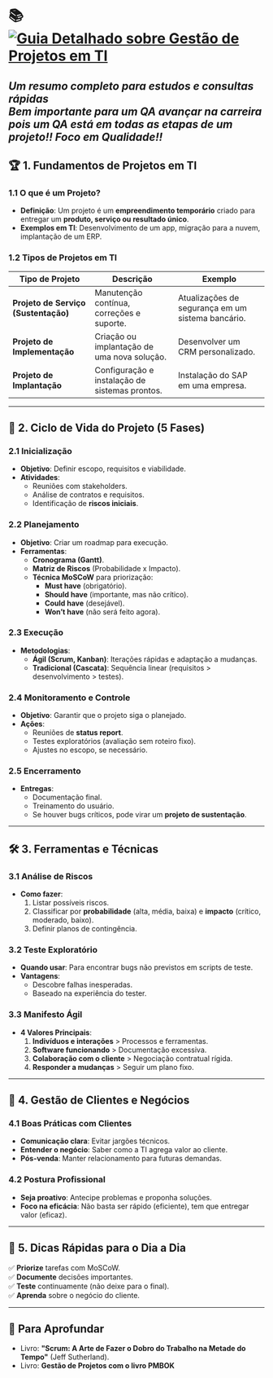 # 📚 **[![Guia Detalhado sobre Gestão de Projetos em TI](https://readme-typing-svg.demolab.com?font=Fira+Code&pause=1000&width=435&lines=Guia+Detalhado+sobre+Gestão+de+Projetos+em+TI)](https://git.io/typing-svg)**
*Um resumo completo para estudos e consultas rápidas*  
*Bem importante para um QA avançar na carreira pois um QA está em todas as etapas de um projeto!!*
*Foco em Qualidade!!*
---

## 🏆 **1. Fundamentos de Projetos em TI**  

### **1.1 O que é um Projeto?**  
- **Definição**: Um projeto é um **empreendimento temporário** criado para entregar um **produto, serviço ou resultado único**.  
- **Exemplos em TI**: Desenvolvimento de um app, migração para a nuvem, implantação de um ERP.  

### **1.2 Tipos de Projetos em TI**  
| Tipo de Projeto | Descrição | Exemplo |  
|----------------|-----------|---------|  
| **Projeto de Serviço (Sustentação)** | Manutenção contínua, correções e suporte. | Atualizações de segurança em um sistema bancário. |  
| **Projeto de Implementação** | Criação ou implantação de uma nova solução. | Desenvolver um CRM personalizado. |  
| **Projeto de Implantação** | Configuração e instalação de sistemas prontos. | Instalação do SAP em uma empresa. |  

---

## 🔄 **2. Ciclo de Vida do Projeto (5 Fases)**  

### **2.1 Inicialização**  
- **Objetivo**: Definir escopo, requisitos e viabilidade.  
- **Atividades**:  
  - Reuniões com stakeholders.  
  - Análise de contratos e requisitos.  
  - Identificação de **riscos iniciais**.  

### **2.2 Planejamento**  
- **Objetivo**: Criar um roadmap para execução.  
- **Ferramentas**:  
  - **Cronograma (Gantt)**.  
  - **Matriz de Riscos** (Probabilidade x Impacto).  
  - **Técnica MoSCoW** para priorização:  
    - **Must have** (obrigatório).  
    - **Should have** (importante, mas não crítico).  
    - **Could have** (desejável).  
    - **Won’t have** (não será feito agora).  

### **2.3 Execução**  
- **Metodologias**:  
  - **Ágil (Scrum, Kanban)**: Iterações rápidas e adaptação a mudanças.  
  - **Tradicional (Cascata)**: Sequência linear (requisitos > desenvolvimento > testes).  

### **2.4 Monitoramento e Controle**  
- **Objetivo**: Garantir que o projeto siga o planejado.  
- **Ações**:  
  - Reuniões de **status report**.  
  - Testes exploratórios (avaliação sem roteiro fixo).  
  - Ajustes no escopo, se necessário.  

### **2.5 Encerramento**  
- **Entregas**:  
  - Documentação final.  
  - Treinamento do usuário.  
  - Se houver bugs críticos, pode virar um **projeto de sustentação**.  

---

## 🛠 **3. Ferramentas e Técnicas**  

### **3.1 Análise de Riscos**  
- **Como fazer**:  
  1. Listar possíveis riscos.  
  2. Classificar por **probabilidade** (alta, média, baixa) e **impacto** (crítico, moderado, baixo).  
  3. Definir planos de contingência.  

### **3.2 Teste Exploratório**  
- **Quando usar**: Para encontrar bugs não previstos em scripts de teste.  
- **Vantagens**:  
  - Descobre falhas inesperadas.  
  - Baseado na experiência do tester.  

### **3.3 Manifesto Ágil**  
- **4 Valores Principais**:  
  1. **Indivíduos e interações** > Processos e ferramentas.  
  2. **Software funcionando** > Documentação excessiva.  
  3. **Colaboração com o cliente** > Negociação contratual rígida.  
  4. **Responder a mudanças** > Seguir um plano fixo.  

---

## 🤝 **4. Gestão de Clientes e Negócios**  

### **4.1 Boas Práticas com Clientes**  
- **Comunicação clara**: Evitar jargões técnicos.  
- **Entender o negócio**: Saber como a TI agrega valor ao cliente.  
- **Pós-venda**: Manter relacionamento para futuras demandas.  

### **4.2 Postura Profissional**  
- **Seja proativo**: Antecipe problemas e proponha soluções.  
- **Foco na eficácia**: Não basta ser rápido (eficiente), tem que entregar valor (eficaz).  

---

## 📌 **5. Dicas Rápidas para o Dia a Dia**  
✅ **Priorize** tarefas com MoSCoW.  
✅ **Documente** decisões importantes.  
✅ **Teste** continuamente (não deixe para o final).  
✅ **Aprenda** sobre o negócio do cliente.  

---

## 🔎 **Para Aprofundar**  
- Livro: **"Scrum: A Arte de Fazer o Dobro do Trabalho na Metade do Tempo"** (Jeff Sutherland).  
- Livro: **Gestão de Projetos com o livro PMBOK**
